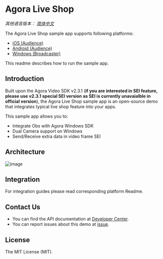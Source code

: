 # Agora Live Shop

*其他语言版本： [简体中文](README.zh.md)*

The Agora Live Shop sample app supports following platforms: 

- [iOS (Audience)](https://github.com/AgoraIO/Live-Shop-Use-Case/tree/master/Agora-Live-Shop-iOS)
- [Android (Audience)](https://github.com/AgoraIO/Live-Shop-Use-Case/tree/master/Agora-Live-Shop-Android)
- [Windows (Broadcaster)](https://github.com/AgoraIO/Live-Shop-Use-Case/tree/master/Agora-Live-Shop-Windows)

This readme describes how to run the sample app.

## Introduction

Built upon the Agora Video SDK v2.3.1 (**if you are interested in SEI feature, please use v2.3.1 special SEI version as SEI is currently unavaialble in official version**), the Agora Live Shop sample app is an open-source demo that integrates typical live shop feature into your apps.

This sample app allows you to:

- Integrate Obs with Agora Windows SDK
- Dual Camera support on Windows
- Send/Receive extra data in video frame SEI

## Architecture
![image](https://github.com/AgoraIO/Live-Shop-Use-Case/blob/master/architecture.png)

## Integration
For integration guides please read corresponding platform Readme.


## Contact Us

- You can find the API documentation at [Developer Center](https://docs.agora.io/en/).
- You can report issues about this demo at [issue](https://github.com/AgoraIO-Community/Agora-Online-Chatroom/issues).

## License
The MIT License (MIT).
